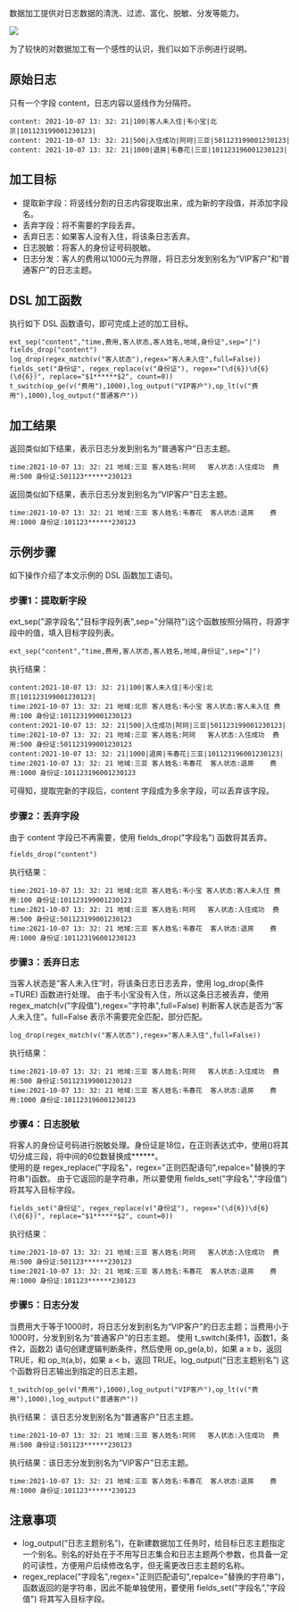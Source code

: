数据加工提供对日志数据的清洗、过滤、富化、脱敏、分发等能力。

![](https://qcloudimg.tencent-cloud.cn/raw/79a91b66a1cd77df0803c4063d7c457a.png)

为了较快的对数据加工有一个感性的认识，我们以如下示例进行说明。

## 原始日志

只有一个字段 content，日志内容以竖线作为分隔符。
``` 
content: 2021-10-07 13: 32: 21|100|客人未入住|韦小宝|北京|101123199001230123| 
content: 2021-10-07 13: 32: 21|500|入住成功|阿珂|三亚|501123199001230123|
content: 2021-10-07 13: 32: 21|1000|退房|韦春花|三亚|101123196001230123|
```
    
## 加工目标

- 提取新字段：将竖线分割的日志内容提取出来，成为新的字段值，并添加字段名。
- 丢弃字段：将不需要的字段丢弃。
- 丢弃日志：如果客人没有入住，将该条日志丢弃。
- 日志脱敏：将客人的身份证号码脱敏。
- 日志分发：客人的费用以1000元为界限，将日志分发到别名为“VIP客户”和“普通客户”的日志主题。

## DSL 加工函数

执行如下 DSL 函数语句，即可完成上述的加工目标。
```
ext_sep("content","time,费用,客人状态,客人姓名,地域,身份证",sep="|")
fields_drop("content")
log_drop(regex_match(v("客人状态"),regex="客人未入住",full=False))
fields_set("身份证", regex_replace(v("身份证"), regex="(\d{6})\d{6}(\d{6})", replace="$1******$2", count=0))
t_switch(op_ge(v("费用"),1000),log_output("VIP客户"),op_lt(v("费用"),1000),log_output("普通客户"))

```

## 加工结果

返回类似如下结果，表示日志分发到别名为“普通客户”日志主题。
```
time:2021-10-07 13: 32: 21 地域:三亚 客人姓名:阿珂   客人状态:入住成功  费用:500 身份证:501123******230123
```
返回类似如下结果，表示日志分发到别名为“VIP客户”日志主题。 
```
time:2021-10-07 13: 32: 21 地域:三亚 客人姓名:韦春花  客人状态:退房    费用:1000 身份证:101123******230123  
```

## 示例步骤

如下操作介绍了本文示例的 DSL 函数加工语句。

### 步骤1：提取新字段

ext_sep("源字段名","目标字段列表",sep="分隔符")这个函数按照分隔符，将源字段中的值，填入目标字段列表。
```code
ext_sep("content","time,费用,客人状态,客人姓名,地域,身份证",sep="|")
```
执行结果：
```   
content:2021-10-07 13: 32: 21|100|客人未入住|韦小宝|北京|101123199001230123|  
time:2021-10-07 13: 32: 21 地域:北京 客人姓名:韦小宝 客人状态:客人未入住 费用:100 身份证:101123199001230123
content:2021-10-07 13: 32: 21|500|入住成功|阿珂|三亚|501123199001230123|   
time:2021-10-07 13: 32: 21 地域:三亚 客人姓名:阿珂   客人状态:入住成功  费用:500 身份证:501123199001230123
content:2021-10-07 13: 32: 21|1000|退房|韦春花|三亚|101123196001230123|  
time:2021-10-07 13: 32: 21 地域:三亚 客人姓名:韦春花  客人状态:退房    费用:1000 身份证:101123196001230123  
```
可得知，提取完新的字段后，content 字段成为多余字段，可以丢弃该字段。

### 步骤2：丢弃字段

由于 content 字段已不再需要，使用 fields_drop("字段名") 函数将其丢弃。
```
fields_drop("content")
```
执行结果： 
```   
time:2021-10-07 13: 32: 21 地域:北京 客人姓名:韦小宝 客人状态:客人未入住 费用:100 身份证:101123199001230123
time:2021-10-07 13: 32: 21 地域:三亚 客人姓名:阿珂   客人状态:入住成功  费用:500 身份证:501123199001230123
time:2021-10-07 13: 32: 21 地域:三亚 客人姓名:韦春花  客人状态:退房    费用:1000 身份证:101123196001230123  
```

### 步骤3：丢弃日志

当客人状态是“客人未入住”时，将该条日志日志丢弃，使用 log_drop(条件=TURE) 函数进行处理。
由于韦小宝没有入住，所以这条日志被丢弃，使用 regex_match(v("字段值"),regex="字符串",full=False) 判断客人状态是否为“客人未入住”。full=False 表示不需要完全匹配，部分匹配。
```
log_drop(regex_match(v("客人状态"),regex="客人未入住",full=False))
```
执行结果： 
```
time:2021-10-07 13: 32: 21 地域:三亚 客人姓名:阿珂   客人状态:入住成功  费用:500 身份证:501123199001230123
time:2021-10-07 13: 32: 21 地域:三亚 客人姓名:韦春花  客人状态:退房    费用:1000 身份证:101123196001230123  
```

### 步骤4：日志脱敏

将客人的身份证号码进行脱敏处理。身份证是18位，在正则表达式中，使用()将其切分成三段，将中间的6位数替换成\*\*\*\*\*\*。  
使用的是 regex_replace("字段名"，regex="正则匹配语句",repalce="替换的字符串")函数。 由于它返回的是字符串，所以要使用 fields_set("字段名","字段值") 将其写入目标字段。
```
fields_set("身份证", regex_replace(v("身份证"), regex="(\d{6})\d{6}(\d{6})", replace="$1******$2", count=0))
```
执行结果： 
```
time:2021-10-07 13: 32: 21 地域:三亚 客人姓名:阿珂   客人状态:入住成功  费用:500 身份证:501123******230123
time:2021-10-07 13: 32: 21 地域:三亚 客人姓名:韦春花  客人状态:退房    费用:1000 身份证:101123******230123  
```

### 步骤5：日志分发

当费用大于等于1000时，将日志分发到别名为“VIP客户”的日志主题；当费用小于1000时，分发到别名为“普通客户”的日志主题。
使用 t_switch(条件1，函数1，条件2，函数2) 语句创建逻辑判断条件，然后使用 op_ge(a,b)，如果 a ≥ b，返回 TRUE，和 op_lt(a,b)，如果 a < b，返回 TRUE。log_output(“日志主题别名”) 这个函数将日志输出到指定的日志主题。
```
t_switch(op_ge(v("费用"),1000),log_output("VIP客户"),op_lt(v("费用"),1000),log_output("普通客户"))
```
执行结果： 该日志分发到别名为“普通客户”日志主题。
```
time:2021-10-07 13: 32: 21 地域:三亚 客人姓名:阿珂   客人状态:入住成功  费用:500 身份证:501123******230123
```
执行结果：该日志分发到别名为“VIP客户”日志主题。 
```
time:2021-10-07 13: 32: 21 地域:三亚 客人姓名:韦春花  客人状态:退房    费用:1000 身份证:101123******230123  
```


## 注意事项

- log_output(“日志主题别名”)，在新建数据加工任务时，给目标日志主题指定一个别名。别名的好处在于不用写日志集合和日志主题两个参数，也具备一定的可读性，方便用户后续修改名字，但无需更改日志主题的名称。
- regex_replace("字段名",regex="正则匹配语句",repalce="替换的字符串")，函数返回的是字符串，因此不能单独使用，要使用 fields_set("字段名","字段值") 将其写入目标字段。

